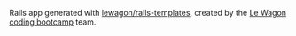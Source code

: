 Rails app generated with [lewagon/rails-templates](https://github.com/lewagon/rails-templates), created by the [Le Wagon coding bootcamp](https://www.lewagon.com) team.
<!-- Front -->
<!-- Responsive ultima actualizacion 25May25 -->

<!-- Admin -->
<!-- admin/edit 25May25-->
<!-- admin/index 25May25 -->
<!-- admin/new 25May25 -->

<!-- Articles -->
<!-- articles/edit 25May25 -->
<!-- articles/index 25May25 -->
<!-- articles/new 25May25 -->
<!-- articles/show 25May25 -->

<!-- Pages -->
<!-- admin_dashboard 25May25 -->
<!-- home -->
<!-- presentacion 25May25 -->

<!-- Shared -->
<!-- shared/business cards 25May25 -->
<!-- shared/creations cards 25May25 -->
<!-- shared/flashes 25May25 -->
<!-- shared/header 25May25 -->
<!-- shared/home intro (a finalizar)-->
<!-- shared/main (finalizar las secciones)-->
<!-- shared/navbar -->
<!-- shared/postal -->

<!-- Users -->
<!-- users/show -->
